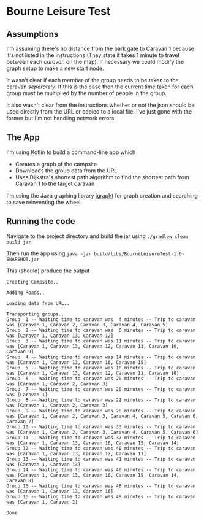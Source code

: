 # Bourne Leisure Test

## Assumptions

I'm assuming there's no distance from the park gate to Caravan 1 because it's not listed in the instructions (They state it takes 1 minute to travel between each _caravan_ on the map). If necessary we could modify the graph setup to make a new start node.

It wasn't clear if each member of the group needs to be taken to the caravan _separately_. If this is the case then the current time taken for each group must be multiplied by the number of people in the group.

It also wasn't clear from the instructions whether or not the json should be used directly from the URL or copied to a local file. I've just gone with the former but I'm not handling network errors.

## The App

I'm using Kotlin to build a command-line app which

* Creates a graph of the campsite  
* Downloads the group data from the URL
* Uses Dijkstra's shortest path algorithm to find the shortest path from Caravan 1 to the target caravan

I'm using the Java graphing library [jgrapht](https://jgrapht.org/) for graph creation and searching to save reinventing the wheel.

## Running the code

Navigate to the project directory and build the jar using `./gradlew clean build jar`

Then run the app using `java -jar build/libs/BourneLeisureTest-1.0-SNAPSHOT.jar`

This (should) produce the output

```
Creating Campsite..

Adding Roads..

Loading data from URL..

Transporting groups..
Group  1 -- Waiting time to caravan was  4 minutes -- Trip to caravan was [Caravan 1, Caravan 2, Caravan 3, Caravan 4, Caravan 5]
Group  2 -- Waiting time to caravan was  6 minutes -- Trip to caravan was [Caravan 1, Caravan 13, Caravan 12]
Group  3 -- Waiting time to caravan was 11 minutes -- Trip to caravan was [Caravan 1, Caravan 13, Caravan 12, Caravan 11, Caravan 10, Caravan 9]
Group  4 -- Waiting time to caravan was 14 minutes -- Trip to caravan was [Caravan 1, Caravan 13, Caravan 16, Caravan 15]
Group  5 -- Waiting time to caravan was 18 minutes -- Trip to caravan was [Caravan 1, Caravan 13, Caravan 12, Caravan 11, Caravan 10]
Group  6 -- Waiting time to caravan was 20 minutes -- Trip to caravan was [Caravan 1, Caravan 2, Caravan 3]
Group  7 -- Waiting time to caravan was 20 minutes -- Trip to caravan was [Caravan 1]
Group  8 -- Waiting time to caravan was 22 minutes -- Trip to caravan was [Caravan 1, Caravan 2, Caravan 3]
Group  9 -- Waiting time to caravan was 28 minutes -- Trip to caravan was [Caravan 1, Caravan 2, Caravan 3, Caravan 4, Caravan 5, Caravan 6, Caravan 7]
Group 10 -- Waiting time to caravan was 33 minutes -- Trip to caravan was [Caravan 1, Caravan 2, Caravan 3, Caravan 4, Caravan 5, Caravan 6]
Group 11 -- Waiting time to caravan was 37 minutes -- Trip to caravan was [Caravan 1, Caravan 13, Caravan 16, Caravan 15, Caravan 14]
Group 12 -- Waiting time to caravan was 40 minutes -- Trip to caravan was [Caravan 1, Caravan 13, Caravan 12, Caravan 11]
Group 13 -- Waiting time to caravan was 41 minutes -- Trip to caravan was [Caravan 1, Caravan 13]
Group 14 -- Waiting time to caravan was 46 minutes -- Trip to caravan was [Caravan 1, Caravan 13, Caravan 16, Caravan 15, Caravan 14, Caravan 8]
Group 15 -- Waiting time to caravan was 48 minutes -- Trip to caravan was [Caravan 1, Caravan 13, Caravan 16]
Group 16 -- Waiting time to caravan was 49 minutes -- Trip to caravan was [Caravan 1, Caravan 2]

Done

```
